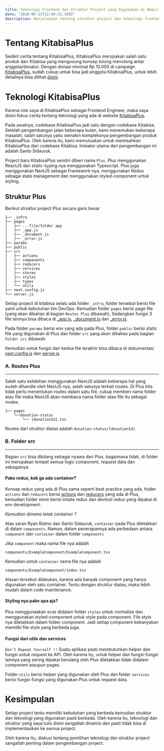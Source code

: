 ```yaml
---
title: Teknologi Frontend dan Struktur Project yang Digunakan di Website KitabisaPlus
date: "2020-05-23T22:40:32.169Z"
description: Menjelaskan tentang sturktur project dan teknologi frontend apa aja yang ada website KitabisaPlus.
---
```

# Tentang KitabisaPlus

Sedikit cerita tentang KitabisaPlus, KitabisaPlus merupakan salah satu produk dari Kitabisa yang mengusung konsep tolong menolong antar anggota/donatur. Dengan donasi minimal Rp 10.000 di campaign [KitabisaPlus](https://Plus.kitabisa.com/), sudah cukup untuk bisa jadi anggota KitabisaPlus, untuk lebih detailnya bisa dilihat [disini](https://help.kitabisa.com/articles/360026481454-syarat--ketentuan-kitabisa-Plus).

# Teknologi KitabisaPlus

Karena role saya di KitabisaPlus sebagai Frontend Engineer, maka saya disini fokus cerita tentang teknologi yang ada di website [KitabisaPlus](https://Plus.kitabisa.com/).

Pada awalnya, codebase KitabisaPlus jadi satu dengan codebase Kitabisa. Setelah pengembangan jalan beberapa bulan, kami menemukan beberapa masalah, salah satunya yaitu semakin kompleksnya pengembangan produk KitabisaPlus. Oleh karena itu, kami memutuskan untuk memisahkan KitabisaPlus dari codebase Kitabisa. Inisiator utama dari pengembangan ini adalah Santo Sidauruk. 

Project baru KitabisaPlus sendiri diberi nama `Plus`. Plus menggunakan ReactJS dan static-typing nya menggunakan Typescript. Plus juga menggunakan NextJS sebagai Framework nya, menggunakan Redux sebagai state management dan menggunakan styled-component untuk styling.

## Struktur Plus

Berikut struktur project Plus secara garis besar

```
├── _infra
├── pages
│   ├── ...file/folder app
│   ├── _app.js
│   ├── _document.js
│   ├── _error.js
├── params
├── public
├── src
│   ├── actions
│   ├── components
│   ├── reducers
│   ├── services
│   ├── stores
│   ├── styles
│   ├── types
│   └── utils
├── next.config.js
└── server.js
```

Setiap project di kitabisa selalu ada folder `_infra`, folder tersebut berisi file yaml untuk kebutuhan tim DevOps. 
Kemudian folder `pages` berisi page file (yang akan dibahas di bagian `Routes Plus` dibawah), Sedangkan fungsi 3 file lainnya bisa dibaca di [_app.js](https://nextjs.org/docs/advanced-features/custom-app),  [_document.js](https://nextjs.org/docs/advanced-features/custom-document) dan [_error.js](https://nextjs.org/docs/advanced-features/custom-error-page).

Pada folder `params` berisi env yang ada pada Plus, folder `public` berisi static file yang digunakan di Plus dan folder `src` yang akan dibahas pada bagian `Folder src` dibawah

Kemudian untuk fungsi dari kedua file terakhir bisa dibaca di dokumentasi [next.config.js](https://nextjs.org/docs/api-reference/next.config.js/introduction) dan [server.js](https://nextjs.org/docs/advanced-features/custom-server)

### A. Routes Plus
***
Salah satu kelebihan menggunakan NextJS adalah beberapa hal yang sudah dihandle oleh NextJS nya, salah satunya terkait routes. Di Plus kita tidak perlu menentukan routes dalam satu file, cukup memberi nama folder atau file maka NextJS akan membaca nama folder atau file itu sebagai routes. 

```
├── pages
    └──donation-status
        └── [donationId].tsx
```

Routes dari struktur diatas adalah `donation-status/[donationId]`. 

### B. Folder src
***
Bagian `src` bisa dibilang sebagai nyawa dari Plus, bagaimana tidak, di folder ini merupakan tempat semua logic component, request data dan sebagainya.

#### Pake redux, kok ga ada container?

Konsep redux yang ada di Plus sama seperti best practice yang ada, folder `actions` dan `reducers` berisi [actions](https://redux.js.org/recipes/reducing-boilerplate#actions) dan  [reducers](https://redux.js.org/faq/reducers#reducers) yang ada di Plus, kemudian folder store berisi intiate redux dan devtool redux yang dipakai di env development. 

*Kemudian dimana letak container ?*

Atas saran Ryan Riatno dan Santo Sidauruk, `container` pada Plus diletakkan di dalam `components`. 
Namun, dalam penerapannya ada perbedaan antara `component` dan `container` dalam folder `components`

Jika `component` maka nama file nya adalah
```
components/ExampleComponent/ExampleComponent.tsx
```

Kemudian untuk `container` nama file nya adalah
```
components/ExampleComponent/index.tsx
```

Alasan tersebut dilakukan, karena ada banyak component yang hanya digunakan oleh satu container. Tentu dengan struktur diatas, maka lebih mudah dalam code maintenance.

#### Styling nya pake apa aja?

Plus menggunaakan scss didalam folder `styles` untuk normalize dan menggunakan styled-component untuk style pada component. File style nya diletakkan dalam folder component. Jadi setiap component kebanyakan memiliki file style yang berbeda juga.

#### Fungsi dari utils dan services

`Don't Repeat Yourself !!` Suatu aplikasi pasti membutuhkan helper dan fungsi untuk request ke API. Oleh karena itu, untuk helper dan fungsi-fungsi lainnya yang sering dipakai berulang oleh Plus diletakkan tidak didalam component ataupun pages. 

Folder `utils` berisi helper yang digunakan oleh Plus dan folder `services` berisi fungsi-fungsi yang digunakan Plus untuk request data. 

# Kesimpulan 

Setiap project tentu memiliki kebutuhan yang berbeda kemudian struktur dan teknologi yang digunakan pasti berbeda. Oleh karena itu, teknologi dan struktur yang saya tulis disini sangatlah dinamis dan pasti tidak bisa di implementasikan ke semua project.

Oleh karena itu, diskusi tentang pemilihan teknologi dan struktur project sangatlah penting dalam pengembangan project.